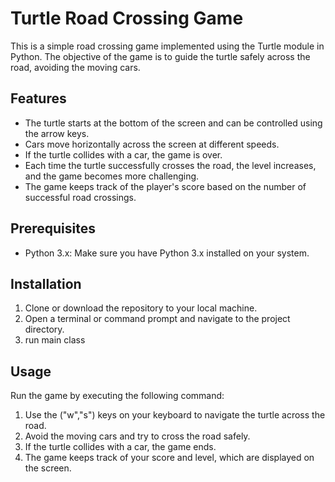 # Turtle Road Crossing Game

This is a simple road crossing game implemented using the Turtle module in Python. The objective of the game is to guide the turtle safely across the road, avoiding the moving cars.

## Features

- The turtle starts at the bottom of the screen and can be controlled using the arrow keys.
- Cars move horizontally across the screen at different speeds.
- If the turtle collides with a car, the game is over.
- Each time the turtle successfully crosses the road, the level increases, and the game becomes more challenging.
- The game keeps track of the player's score based on the number of successful road crossings.

## Prerequisites

- Python 3.x: Make sure you have Python 3.x installed on your system.

## Installation

1. Clone or download the repository to your local machine.
2. Open a terminal or command prompt and navigate to the project directory.
3. run main class

## Usage

Run the game by executing the following command:

1. Use the ("w","s") keys on your keyboard to navigate the turtle across the road.
2. Avoid the moving cars and try to cross the road safely.
3. If the turtle collides with a car, the game ends.
4. The game keeps track of your score and level, which are displayed on the screen.

